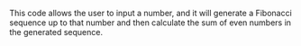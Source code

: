 This code allows the user to input a number, 
and it will generate a Fibonacci sequence up to that number and then calculate the sum of even numbers in the generated sequence. 
